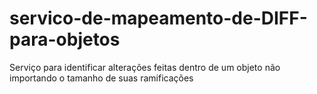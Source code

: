 # servico-de-mapeamento-de-DIFF-para-objetos
Serviço para identificar alterações feitas dentro de um objeto não importando o tamanho de suas ramificações
